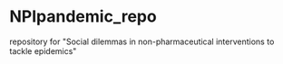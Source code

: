 # NPIpandemic_repo
 repository for "Social dilemmas in non-pharmaceutical interventions to tackle epidemics"
